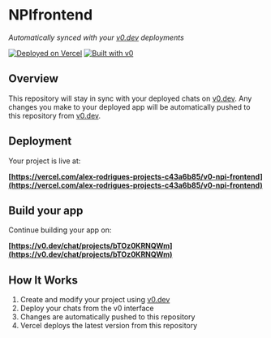 # NPIfrontend

*Automatically synced with your [v0.dev](https://v0.dev) deployments*

[![Deployed on Vercel](https://img.shields.io/badge/Deployed%20on-Vercel-black?style=for-the-badge&logo=vercel)](https://vercel.com/alex-rodrigues-projects-c43a6b85/v0-npi-frontend)
[![Built with v0](https://img.shields.io/badge/Built%20with-v0.dev-black?style=for-the-badge)](https://v0.dev/chat/projects/bTOz0KRNQWm)

## Overview

This repository will stay in sync with your deployed chats on [v0.dev](https://v0.dev).
Any changes you make to your deployed app will be automatically pushed to this repository from [v0.dev](https://v0.dev).

## Deployment

Your project is live at:

**[https://vercel.com/alex-rodrigues-projects-c43a6b85/v0-npi-frontend](https://vercel.com/alex-rodrigues-projects-c43a6b85/v0-npi-frontend)**

## Build your app

Continue building your app on:

**[https://v0.dev/chat/projects/bTOz0KRNQWm](https://v0.dev/chat/projects/bTOz0KRNQWm)**

## How It Works

1. Create and modify your project using [v0.dev](https://v0.dev)
2. Deploy your chats from the v0 interface
3. Changes are automatically pushed to this repository
4. Vercel deploys the latest version from this repository
